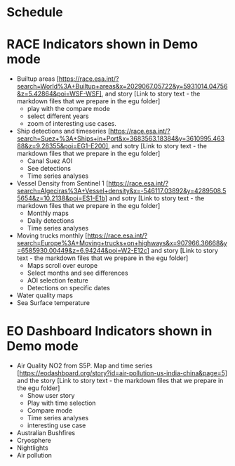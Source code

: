 # Schedule


# RACE Indicators shown in Demo mode

- Builtup areas [https://race.esa.int/?search=World%3A+Builtup+areas&x=2029067.05722&y=5931014.04756&z=5.42864&poi=WSF-WSF], and story [Link to story text - the markdown files that we prepare in the egu folder]
  - play with the compare mode
  - select different years
  - zoom of interesting use cases.  
- Ship detections and timeseries [https://race.esa.int/?search=Suez+%3A+Ships+in+Port&x=3683563.18384&y=3610995.46388&z=9.28355&poi=EG1-E200], and sotry [Link to story text - the markdown files that we prepare in the egu folder]
  - Canal Suez AOI
  - See detections
  - Time series analyses
- Vessel Density from Sentinel 1 [https://race.esa.int/?search=Algeciras%3A+Vessel+density&x=-546117.03892&y=4289508.55654&z=10.2138&poi=ES1-E1b] and sotry [Link to story text - the markdown files that we prepare in the egu folder]
  - Monthly maps
  - Daily detections
  - Time series analyses
- Moving trucks monthly [https://race.esa.int/?search=Europe%3A+Moving+trucks+on+highways&x=907966.36668&y=6585930.00449&z=6.94244&poi=W2-E12c] and story [Link to story text - the markdown files that we prepare in the egu folder]
  - Maps scroll over europe
  - Select months and see differences
  - AOI selection feature
  - Detections on specific dates 
- Water quality maps
- Sea Surface temperature
# EO Dashboard Indicators shown in Demo mode

- Air Quality NO2 from S5P. Map and time series [https://eodashboard.org/story?id=air-pollution-us-india-china&page=5] and the story [Link to story text - the markdown files that we prepare in the egu folder]
  - Show user story
  - Play with time selection
  - Compare mode
  - Time series analyses
  - interesting use case
- Australian Bushfires
- Cryosphere
- Nightlights
- Air pollution
